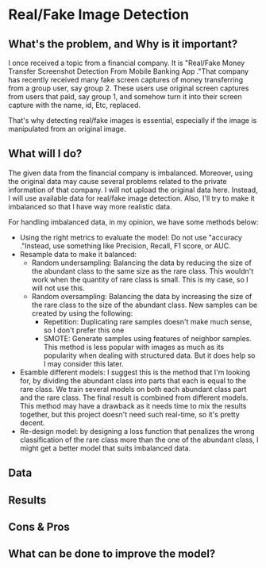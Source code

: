 # Real/Fake Image Detection

## What's the problem, and Why is it important?

I once received a topic from a financial company. It is "Real/Fake Money Transfer Screenshot Detection From Mobile Banking App ."That company has recently received many fake screen captures of money transferring from a group user, say group 2. These users use original screen captures from users that paid, say group 1, and somehow turn it into their screen capture with the name, id, Etc, replaced.

That's why detecting real/fake images is essential, especially if the image is manipulated from an original image. 

## What will I do?

The given data from the financial company is imbalanced. Moreover, using the original data may cause several problems related to the private information of that company. I will not upload the original data here. Instead, I will use available data for real/fake image detection. Also, I'll try to make it imbalanced so that I have way more realistic data.

For handling imbalanced data, in my opinion, we have some methods below:

* Using the right metrics to evaluate the model: Do not use "accuracy ."Instead, use something like Precision, Recall, F1 score, or AUC.
* Resample data to make it balanced:  
  * Random undersampling: Balancing the data by reducing the size of the abundant class to the same size as the rare class. This wouldn't work when the quantity of rare class is small. This is my case, so I will not use this.
  * Random oversampling: Balancing the data by increasing the size of the rare class to the size of the abundant class. New samples can be created by using the following:
    * Repetition: Duplicating rare samples doesn't make much sense, so I don't prefer this one
    * SMOTE: Generate samples using features of neighbor samples. This method is less popular with images as much as its popularity when dealing with structured data. But it does help so I may consider this later.
* Esamble different models: I suggest this is the method that I'm looking for, by dividing the abundant class into parts that each is equal to the rare class. We train several models on both each abundant class part and the rare class. The final result is combined from different models. This method may have a drawback as it needs time to mix the results together, but this project doesn't need such real-time, so it's pretty decent.
* Re-design model: by designing a loss function that penalizes the wrong classification of the rare class more than the one of the abundant class, I might get a better model that suits imbalanced data.   

## Data

## Results

## Cons & Pros

## What can be done to improve the model?


